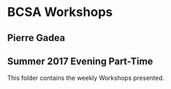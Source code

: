 # BCSA Workshops #
## Pierre Gadea ##
## Summer 2017 Evening Part-Time ##

This folder contains the weekly Workshops presented.
